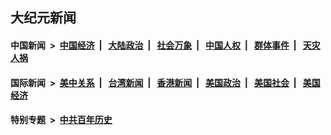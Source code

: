 ## 大纪元新闻

#### 中国新闻 &nbsp;>&nbsp; [中国经济](indexes/ncid283/README.md?04301645) &nbsp;| &nbsp; [大陆政治](indexes/ncid277/README.md?04301645) &nbsp;| &nbsp; [社会万象](indexes/ncid282/README.md?04301645) &nbsp;| &nbsp; [中国人权](indexes/ncid278/README.md?04301645) &nbsp;| &nbsp; [群体事件](indexes/ncid279/README.md?04301645) &nbsp;| &nbsp; [天灾人祸](indexes/ncid280/README.md?04301645)

#### 国际新闻 &nbsp;>&nbsp; [美中关系](indexes/nf1412576/README.md?04301645) &nbsp;| &nbsp; [台湾新闻](indexes/ncid1349361/README.md?04301645) &nbsp;| &nbsp; [香港新闻](indexes/ncid1349362/README.md?04301645) &nbsp;| &nbsp; [美国政治](indexes/ncid1078159/README.md?04301645) &nbsp;| &nbsp; [美国社会](indexes/ncid1078160/README.md?04301645) &nbsp;| &nbsp; [美国经济](indexes/ncid1078158/README.md?04301645)

#### 特别专题 &nbsp;>&nbsp; [中共百年历史](https://github.com/epoch-news/epoch-special/blob/master/README.md?04301645)  
